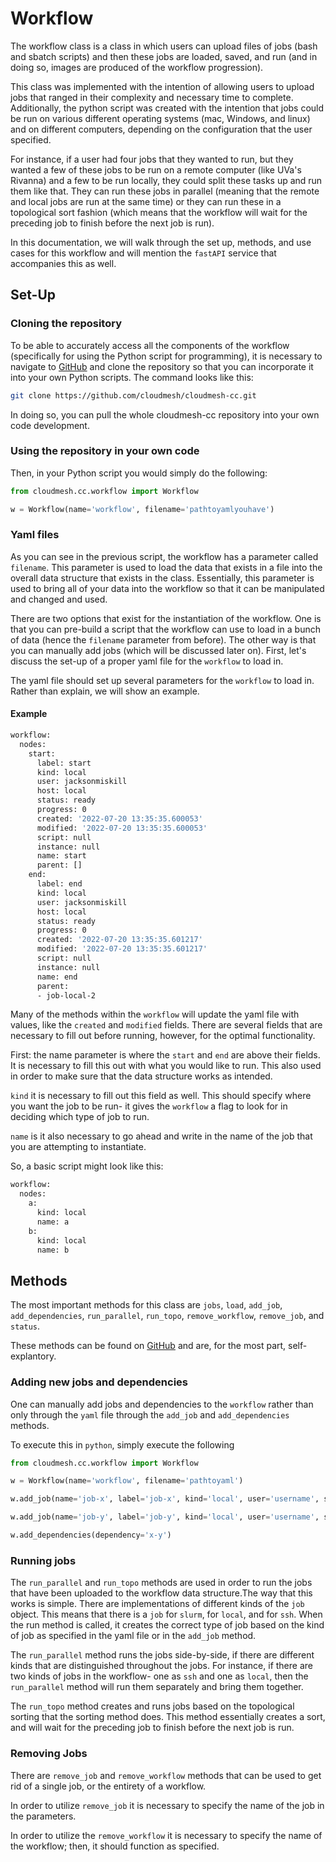 # Workflow 

The workflow class is a class in which users can upload files of jobs (bash and 
sbatch scripts) and then these jobs are loaded, saved, and run (and in doing so, 
images are produced of the workflow progression). 

This class was implemented with the intention of allowing users to upload jobs
that ranged in their complexity and necessary time to complete. Additionally, 
the python script was created with the intention that jobs could be run on 
various different operating systems (mac, Windows, and linux) and on different
computers, depending on the configuration that the user specified. 

For instance, if a user had four jobs that they wanted to run, but they wanted a
few of these jobs to be run on a remote computer (like UVa's Rivanna) and a few
to be run locally, they could split these tasks up and run them like that. They 
can run these jobs in parallel (meaning that the remote and local jobs are run 
at the same time) or they can run these in a topological sort fashion (which 
means that the workflow will wait for the preceding job to finish before the next
job is run). 

In this documentation, we will walk through the set up, methods, and use cases 
for this workflow and will mention the `fastAPI` service that accompanies this
as well. 

## Set-Up

### Cloning the repository

To be able to accurately access all the components of the workflow
(specifically for using the Python script for programming), it is necessary to 
navigate to [GitHub](https://github.com/cloudmesh/cloudmesh-cc) and clone the 
repository so that you can incorporate it into your own Python scripts. The 
command looks like this: 

```bash
git clone https://github.com/cloudmesh/cloudmesh-cc.git
```

In doing so, you can pull the whole cloudmesh-cc repository into your own code 
development.

### Using the repository in your own code

Then, in your Python script you would simply do the following:

```python
from cloudmesh.cc.workflow import Workflow

w = Workflow(name='workflow', filename='pathtoyamlyouhave')
```

### Yaml files

As you can see in the previous script, the workflow has a parameter called 
`filename`. This parameter is used to load the data that exists in a file into
the overall data structure that exists in the class. Essentially, this 
parameter is used to bring all of your data into the workflow so that it 
can be manipulated and changed and used.

There are two options that exist for the instantiation of the workflow. One is 
that you can pre-build a script that the workflow can use to load in a bunch of 
data (hence the `filename` parameter from before). The other way is that you 
can manually add jobs (which will be discussed later on). First, let's discuss 
the set-up of a proper yaml file for the `workflow` to load in.

The yaml file should set up several parameters for the `workflow` to load in. 
Rather than explain, we will show an example. 

#### Example

```bash
workflow:
  nodes:
    start:
      label: start
      kind: local
      user: jacksonmiskill
      host: local
      status: ready
      progress: 0
      created: '2022-07-20 13:35:35.600053'
      modified: '2022-07-20 13:35:35.600053'
      script: null
      instance: null
      name: start
      parent: []
    end:
      label: end
      kind: local
      user: jacksonmiskill
      host: local
      status: ready
      progress: 0
      created: '2022-07-20 13:35:35.601217'
      modified: '2022-07-20 13:35:35.601217'
      script: null
      instance: null
      name: end
      parent:
      - job-local-2
```

Many of the methods within the `workflow` will update the yaml file with values, 
like the `created` and `modified` fields. There are several fields that are 
necessary to fill out before running, however, for the optimal functionality. 

First: the name parameter is where the `start` and `end` are above their fields.
It is necessary to fill this out with what you would like to run. This also used
in order to make sure that the data structure works as intended. 

`kind` it is necessary to fill out this field as well. This should specify where
you want the job to be run- it gives the `workflow` a flag to look for in deciding
which type of job to run. 

`name` is it also necessary to go ahead and write in the name of the job that you 
are attempting to instantiate. 

So, a basic script might look like this:

```bash
workflow:
  nodes:
    a:
      kind: local
      name: a
    b:
      kind: local
      name: b
```


## Methods

The most important methods for this class are `jobs`, `load`, `add_job`, `add_dependencies`, `run_parallel`, `run_topo`, `remove_workflow`, `remove_job`, and `status`. 

These methods can be found on [GitHub](https://github.com/cloudmesh/cloudmesh-cc) and are, for the most part, self-explantory.

### Adding new jobs and dependencies 

One can manually add jobs and dependencies to the `workflow` rather than 
only through the `yaml` file through the `add_job` and `add_dependencies` methods. 

To execute this in `python`, simply execute the following

```python
from cloudmesh.cc.workflow import Workflow

w = Workflow(name='workflow', filename='pathtoyaml')

w.add_job(name='job-x', label='job-x', kind='local', user='username', status='ready')

w.add_job(name='job-y', label='job-y', kind='local', user='username', status='ready')

w.add_dependencies(dependency='x-y')
```

### Running jobs

The `run_parallel` and `run_topo` methods are used in order to run the jobs that have been uploaded to the workflow data structure.The way that this works is simple. There are implementations of different kinds of the `job` object. This means that there is a `job` for `slurm`, for `local`, and for `ssh`. When the run method is called, it creates the correct type of job based on the kind of job as specified in the yaml file or in the `add_job` method. 

The `run_parallel` method runs the jobs side-by-side, if there are different kinds that are distinguished throughout the jobs. For instance, if there are two kinds of jobs in the workflow- one as `ssh` and one as `local`, then the `run_parallel` method will run them separately and bring them together. 

The `run_topo` method creates and runs jobs based on the topological sorting that the sorting method does. This method essentially creates a sort, and will wait for the preceding job to finish before the next job is run. 

### Removing Jobs

There are `remove_job` and `remove_workflow` methods that can be used to get rid of a single job, or the entirety of a workflow. 

In order to utilize `remove_job` it is necessary to specify the name of 
the job in the parameters. 

In order to utilize the `remove_workflow` it is necessary to specify the 
name of the workflow; then, it should function as specified.